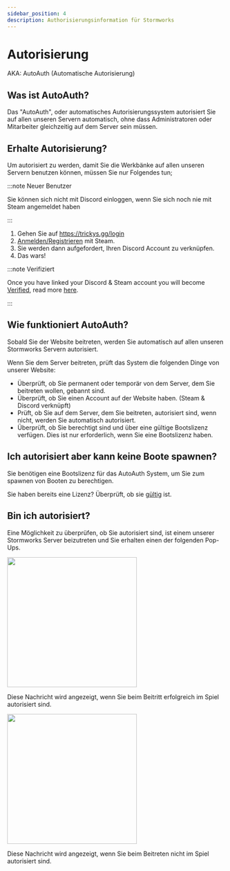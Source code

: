 ```yaml
---
sidebar_position: 4
description: Authorisierungsinformation für Stormworks
---
```


# Autorisierung
AKA: AutoAuth (Automatische Autorisierung)

## Was ist AutoAuth?

Das "AutoAuth", oder automatisches Autorisierungssystem autorisiert Sie auf allen unseren Servern automatisch, ohne dass Administratoren oder Mitarbeiter gleichzeitig auf dem Server sein müssen.

## Erhalte Autorisierung?

Um autorisiert zu werden, damit Sie die Werkbänke auf allen unseren Servern benutzen können, müssen Sie nur Folgendes tun;

:::note Neuer Benutzer

Sie können sich nicht mit Discord einloggen, wenn Sie sich noch nie mit Steam angemeldet haben

:::

1. Gehen Sie auf https://trickys.gg/login
2. [Anmelden/Registrieren](https://trickys.gg/login) mit <i class="fa-brands fa-steam"></i> Steam.
3. Sie werden dann aufgefordert, Ihren <i class="fa-brands fa-discord"></i> Discord Account zu verknüpfen.
4. Das wars!

:::note Verifiziert

Once you have linked your <i class="fa-brands fa-discord"></i> Discord & <i class="fa-brands fa-steam"></i> Steam account you will become [Verified](./), read more [here](./).

:::

## Wie funktioniert AutoAuth?

Sobald Sie der Website beitreten, werden Sie automatisch auf allen unseren Stormworks Servern autorisiert.

Wenn Sie dem Server beitreten, prüft das System die folgenden Dinge von unserer Website:

- Überprüft, ob Sie permanent oder temporär von dem Server, dem Sie beitreten wollen, gebannt sind.
- Überprüft, ob Sie einen Account auf der Website haben. (Steam & Discord verknüpft)
- Prüft, ob Sie auf dem Server, dem Sie beitreten, autorisiert sind, wenn nicht, werden Sie automatisch autorisiert.
- Überprüft, ob Sie berechtigt sind und über eine gültige Bootslizenz verfügen. Dies ist nur erforderlich, wenn Sie eine Bootslizenz haben.

## Ich autorisiert aber kann keine Boote spawnen?

Sie benötigen eine Bootslizenz für das AutoAuth System, um Sie zum spawnen von Booten zu berechtigen.

Sie haben bereits eine Lizenz? Überprüft, ob sie [gültig](https://trickys.gg/account) ist.

## Bin ich autorisiert?

Eine Möglichkeit zu überprüfen, ob Sie autorisiert sind, ist einem unserer Stormworks Server beizutreten und Sie erhalten einen der folgenden Pop-Ups.

<!-- css for flex -->
  <div class="flex-vcenter">
    <div class="img-mg">
      <img src="/img/autoauth/tsauth1.png" width="300px"/>
    </div>
<p>

Diese Nachricht wird angezeigt, wenn Sie beim Beitritt erfolgreich im Spiel autorisiert sind.

</p>
  </div>

<!-- css for flex -->
  <div class="flex-vcenter">
    <div class="img-mg">
      <img src="/img/autoauth/tsnoauth1.png" width="300px"/>
    </div>
<p>

Diese Nachricht wird angezeigt, wenn Sie beim Beitreten nicht im Spiel autorisiert sind.

</p>
  </div>
